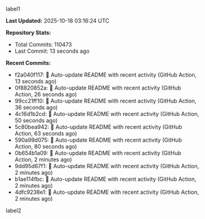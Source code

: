 
label1 
<!-- ACTIVITY_START -->
**Last Updated:** 2025-10-18 03:16:24 UTC

**Repository Stats:**
- Total Commits: 110473
- Last Commit: 13 seconds ago

**Recent Commits:**
- f2a040f117: 🤖 Auto-update README with recent activity (GitHub Action, 13 seconds ago)
- 0f8820852a: 🤖 Auto-update README with recent activity (GitHub Action, 26 seconds ago)
- 99cc21ff10: 🤖 Auto-update README with recent activity (GitHub Action, 36 seconds ago)
- 4c16d1b2cd: 🤖 Auto-update README with recent activity (GitHub Action, 50 seconds ago)
- 5c80bea942: 🤖 Auto-update README with recent activity (GitHub Action, 63 seconds ago)
- 590a99d075: 🤖 Auto-update README with recent activity (GitHub Action, 80 seconds ago)
- 0b654b1a09: 🤖 Auto-update README with recent activity (GitHub Action, 2 minutes ago)
- 9dd95d67f1: 🤖 Auto-update README with recent activity (GitHub Action, 2 minutes ago)
- b1ae114fbc: 🤖 Auto-update README with recent activity (GitHub Action, 2 minutes ago)
- 4dfc9238e1: 🤖 Auto-update README with recent activity (GitHub Action, 2 minutes ago)
<!-- ACTIVITY_END -->

label2
